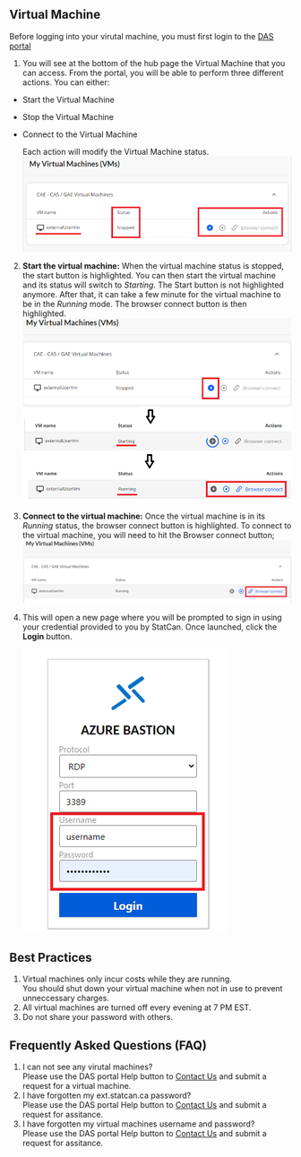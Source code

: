 ## Virtual Machine

Before logging into your virutal machine, you must first login to the [DAS portal](ExtPortal.md) 

1. You will see at the bottom of the hub page the Virtual Machine that you can access. From the portal, you will be able to perform three different actions. You can either:

- Start the Virtual Machine
- Stop the Virtual Machine
- Connect to the Virtual Machine

   Each action will modify the Virtual Machine status.
    ![External VM](images/ExternalVM.png)     

2. **Start the virtual machine:** When the virtual machine status is stopped, the start button is highlighted. You can then start the virtual machine and its status will switch to *Starting*. The Start button is not highlighted anymore.
After that, it can take a few minute for the virtual machine to be in the *Running* mode. 
The browser connect button is then highlighted.
    ![Start VM](images/StartVM.png) 

3. **Connect to the virtual machine:** Once the virtual machine is in its *Running* status, the browser connect button is highlighted. To connect to the virtual machine, you will need to hit the Browser connect button; 
    ![Browser Connect](images/BrowserConnect.png) 
    
4.  This will open a new page where you will be prompted to sign in using your credential provided to you by StatCan. Once launched, click the **Login** button.

    ![Enter VM Credentials](images/EnterCredential.png)


## Best Practices
1. Virtual machines only incur costs while they are running.\
   You should shut down your virtual machine when not in use to prevent unneccessary charges.
2. All virtual machines are turned off every evening at 7 PM EST.
3. Do not share your password with others.

## Frequently Asked Questions (FAQ)
1. I can not see any virutal machines?\
    Please use the DAS portal Help button to [Contact Us](ContactUs.md) and submit a request for a virtual machine.
2. I have forgotten my ext.statcan.ca password?\
    Please use the DAS portal Help button to [Contact Us](ContactUs.md) and submit a request for assitance.
3. I have forgotten my virtual machines username and password?\
    Please use the DAS portal Help button to [Contact Us](ContactUs.md) and submit a request for assitance.

















<!-- ## StatCan external Account (firstname.lastname@ext.statcan.ca)   

1. Using a modern web browser, click the sign-in button:  (add image of sign-in)
    - [https://daaas-portal.prod.cloud.statcan.ca/data-analytics-services/hub](https://daaas-portal.dev.cloud.statcan.ca/data-analytics-services/hub)

Note: First time logging in, you will prompted to change your password.

2. Once signed in, you will be in the hub page. You can go to that page by selecting the arrow next to the user name and select Das Hub as shown here.   

    ![DAS Hub](images/HubPage.png)     

3. You will see at the bottom of the hub page the Virtual Machine that you can access.
From the portal, you will be able to either
    -Start the VM
    -Stop the VM
    -Connect to the VM

    ![DAS Hub](images/StartStopVM.png)     

4. You will need to start your virtual machine and wait for your virtual machines to be in the "running" state. This can take a few minutes. (add image of running start and start button)
5. To connect to the VM, you will need to hit te Browser connect button. This will open a new page where you will be prompted to sign in using your credential provided to you by StatCan. Once launched, click the **Login** button.

    ![DAS Hub](images/BrowserConnect.png) 
    
Best Practices
1. You can stop  your virtual machine when not in use. All virtual machines are turned off every evening at 7 PM EST.
2. Do not share your password with others.


Frequently Asked Quesitons (FAQ)
1. I have forgotten my ext.statcan.ca password?
    Please use the DAS portal Help button to submit a request for assitance (add image)
2. I have forgotten my virtual machines username and password?
    Please use the DAS portal Help button to submit a request for assitance (add image)
 -->
